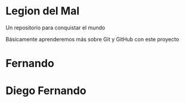 # Legion del Mal
Un repositorio para conquistar el mundo

Básicamente aprenderemos más sobre Git y GitHub con este proyecto


# Fernando
# Diego Fernando